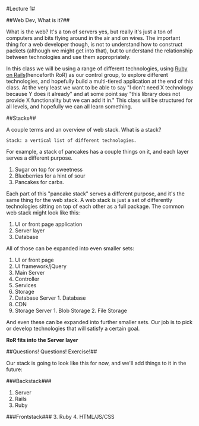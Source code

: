 #Lecture 1#

##Web Dev, What is it?##

What is the web? It's a ton of servers yes, but really it's just a ton of computers and bits flying around in the air and on wires. The important thing for a web developer though, is not to understand how to construct packets (although we might get into that), but to understand the relationship between technologies and use them appropriately.

In this class we will be using a range of different technologies, using [Ruby on Rails](http://rubyonrails.org)(henceforth RoR) as our control group, to explore different technologies, and hopefully build a multi-tiered application at the end of this class. At the very least we want to be able to say "I don't need X technology because Y does it already" and at some point say "this library does not provide X functionality but we can add it in." This class will be structured for all levels, and hopefully we can all learn something.

##Stacks##

A couple terms and an overview of web stack. What is a stack?
```
Stack: a vertical list of different technologies.
```
For example, a stack of pancakes has a couple things on it, and each layer serves a different purpose.

1. Sugar on top for sweetness
2. Blueberries for a hint of sour
3. Pancakes for carbs.

Each part of this "pancake stack" serves a different purpose, and it's the same thing for the web stack. A web stack is just a set of differently technologies sitting on top of each other as a full package. The common web stack might look like this:

1. UI or front page application
2. Server layer
3. Database

All of those can be expanded into even smaller sets:

1. UI or front page
  1. UI framework/jQuery
2. Main Server
  1. Controller
  2. Services
3. Storage
  1. Database Server
    1. Database
  2. CDN
  3. Storage Server
    1. Blob Storage
    2. File Storage

And even these can be expanded into further smaller sets. Our job is to pick or develop technologies that will satisfy a certain goal.

**RoR fits into the Server layer**

##Questions! Questions! Exercise!##

Our stack is going to look like this for now, and we'll add things to it in the future:

###Backstack###
1. Server
2. Rails
3. Ruby

###Frontstack###
3. Ruby
4. HTML/JS/CSS
